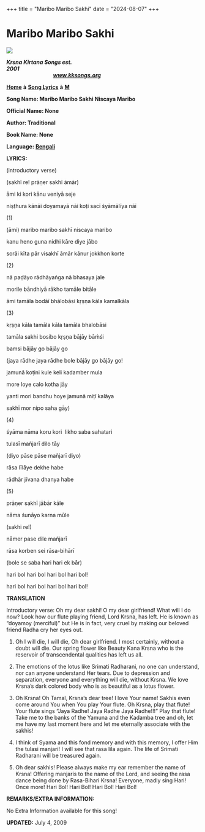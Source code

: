 +++
title = "Maribo Maribo Sakhi"
date = "2024-08-07"
+++

# Maribo Maribo Sakhi
**[![](http://kksongs.org/image_files/image002.jpg)](http://kksongs.org/)**

**_Krsna Kirtana Songs est. 2001_**                                                                                                                                                      **_www.kksongs.org_**

**[Home](http://kksongs.org/)** **à** **[Song Lyrics](http://kksongs.org/lyrics.html)** **à** **[M](http://kksongs.org/songs/song_m.html)**

**Song Name: Maribo Maribo Sakhi Niscaya Maribo**

**Official Name: None**

**Author: Traditional**

**Book Name: None**

**Language:** [**Bengali**](http://kksongs.org/language/list/bengali.html)

**LYRICS:**

(introductory verse)

(sakhī re! prāṇer sakhī āmār)

āmi ki kori kānu veniyā seje

niṣṭhura kānāi doyamayā nāi koṭi sacī śyāmālīya nāī

(1)

(āmi) maribo maribo sakhī niscaya maribo

kanu heno guna nidhi kāre diye jābo

sorāi kīta pār visakhī āmār kānur jokkhon korte

(2)

nā paḍāyo rādhāyańga nā bhasaya jale

morile bāndhiyā rākho tamāle bitāle

āmi tamāla bodāī bhālobāsi kṛṣṇa kāla kamalkāla

(3)

kṛṣṇa kāla tamāla kāla tamāla bhalobāsi

tamāla sakhi bosibo kṛṣṇa bājāy bāḿśi

bamsi bājāy go bājāy go

(jaya rādhe jaya rādhe bole bājāy go bājāy go!

jamunā koṭini kule keli kadamber mula

more loye calo kotha jāy

yanti mori bandhu hoye jamunā miṭī kalāya

sakhī mor nipo saha gāy)

(4)

śyāma nāma koru kori  likho saba sahatari

tulasī mañjarī dilo tāy

(diyo pāse pāse mañjarī diyo)

rāsa līlāye dekhe habe

rādhār jīvana dhanya habe

(5)

prāṇer sakhī jābār kāle

nāma śunāyo karna mūle

(sakhi re!)

nāmer pase dile mañjarī

rāsa korben sei rāsa-bihārī

(bole se saba hari hari ek bār)

hari bol hari bol hari bol hari bol!

hari bol hari bol hari bol hari bol!

**TRANSLATION**

Introductory verse: Oh my dear sakhi! O my dear girlfriend! What will I do now? Look how our flute playing friend, Lord Krsna, has left. He is known as “doyamoy (merciful)” but He is in fact, very cruel by making our beloved friend Radha cry her eyes out.

1) Oh I will die, I will die, Oh dear girlfriend. I most certainly, without a doubt will die. Our spring flower like Beauty Kana Krsna who is the reservoir of transcendental qualities has left us all.

2) The emotions of the lotus like Srimati Radharani, no one can understand, nor can anyone understand Her tears. Due to depression and separation, everyone and everything will die, without Krsna. We love Krsna’s dark colored body who is as beautiful as a lotus flower.

3) Oh Krsna! Oh Tamal, Krsna’s dear tree! I love Your name! Sakhis even come around You when You play Your flute. Oh Krsna, play that flute! Your flute sings “Jaya Radhe! Jaya Radhe Jaya Radhe!!!” Play that flute! Take me to the banks of the Yamuna and the Kadamba tree and oh, let me have my last moment here and let me eternally associate with the sakhis!

4) I think of Syama and this fond memory and with this memory, I offer Him the tulasi manjari! I will see that rasa lila again. The life of Srimati Radharani will be treasured again.

5) Oh dear sakhis! Please always make my ear remember the name of Krsna! Offering manjaris to the name of the Lord, and seeing the rasa dance being done by Rasa-Bihari Krsna! Everyone, madly sing Hari! Once more! Hari Bol! Hari Bol! Hari Bol! Hari Bol!

**REMARKS/EXTRA INFORMATION:**

No Extra Information available for this song!

**UPDATED:** July 4, 2009